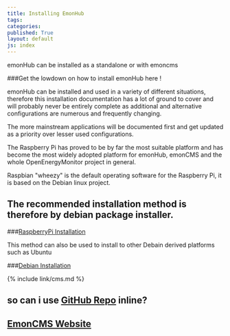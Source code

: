 ```yaml
---
title: Installing EmonHub
tags: 
categories: 
published: True
layout: default
js: index
---
```

emonHub can be installed as a standalone or with emoncms


###Get the lowdown on how to install emonHub here !

emonHub can be installed and used in a variety of different situations, therefore this installation documentation has a lot of ground to cover and will probably never be entirely complete as additional and alternative configurations are numerous and frequently changing.

The more mainstream applications will be documented first and get updated as a priority over lesser used configurations.

The Raspberry Pi has proved to be by far the most suitable platform and has become the most widely adopted platform for emonHub, emonCMS and the whole OpenEnergyMonitor project in general. 

Raspbian "wheezy" is the default operating software for the Raspberry Pi, it is based on the Debian linux project.

## The recommended installation method is therefore by debian package installer.

###[RaspberryPi Installation]({{site.page}}install/raspberrypi)

This method can also be used to install to other Debain derived platforms such as Ubuntu

###[Debian Installation]({{site.page}}install/debian)



{% include link/cms.md %}

## so can i use [GitHub Repo]({{site.git}}) inline?

## [EmonCMS Website]({{site.cms}})
